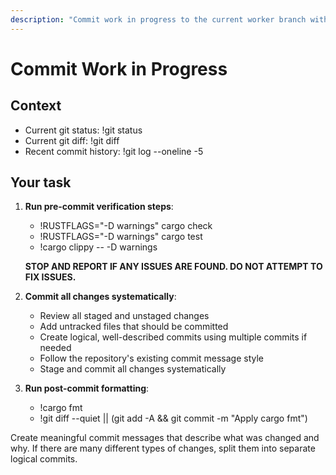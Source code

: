```yaml
---
description: "Commit work in progress to the current worker branch with intelligent commit structuring"
---
```


# Commit Work in Progress

## Context
- Current git status: !git status
- Current git diff: !git diff
- Recent commit history: !git log --oneline -5

## Your task

1. **Run pre-commit verification steps**:
   - !RUSTFLAGS="-D warnings" cargo check
   - !RUSTFLAGS="-D warnings" cargo test  
   - !cargo clippy -- -D warnings
   
   **STOP AND REPORT IF ANY ISSUES ARE FOUND. DO NOT ATTEMPT TO FIX ISSUES.**

2. **Commit all changes systematically**:
   - Review all staged and unstaged changes
   - Add untracked files that should be committed
   - Create logical, well-described commits using multiple commits if needed
   - Follow the repository's existing commit message style
   - Stage and commit all changes systematically

3. **Run post-commit formatting**:
   - !cargo fmt
   - !git diff --quiet || (git add -A && git commit -m "Apply cargo fmt")

Create meaningful commit messages that describe what was changed and why. If there are many different types of changes, split them into separate logical commits.
